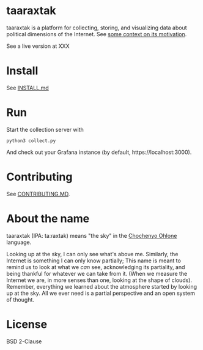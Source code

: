 # taaraxtak

taaraxtak is a platform for collecting, storing, and visualizing data about
political dimensions of the Internet. See [some context on its
motivation](https://nickmerrill.substack.com/p/the-story-so-far).

See a live version at XXX

# Install

See [INSTALL.md](INSTALL.md)

# Run

Start the collection server with

```
python3 collect.py
```

And check out your Grafana instance (by default, https://localhost:3000).

# Contributing

See [CONTRIBUTING.MD](CONTRIBUTING.md).

# About the name

taaraxtak (IPA: taːɾaxtak) means "the sky" in the [Chochenyo
Ohlone](https://sogoreate-landtrust.org/lisjan-history-and-territory/) language.

Looking up at the sky, I can only see what's above me. Similarly, the Internet
is something I can only know partially; This name is meant to remind us to look
at what we *can* see, acknowledging its partiality, and being thankful for
whatever we can take from it. (When we measure the Internet we are, in more
senses than one, looking at the shape of clouds). Remember, everything we
learned about the atmosphere started by looking up at the sky. All we ever
need is a partial perspective and an open system of thought.

# License

BSD 2-Clause
